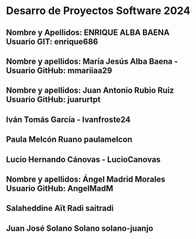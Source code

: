 # Desarro de Proyectos Software 2024

## Nombre y Apellidos: ENRIQUE ALBA BAENA  Usuario GIT: enrique686

## Nombre y apellidos: María Jesús Alba Baena - Usuario GitHub: mmariiaa29

## Nombre y apellidos: Juan Antonio Rubio Ruiz Usuario GitHub: juarurtpt

## Iván Tomás García - Ivanfroste24

## Paula Melcón Ruano paulamelcon

## Lucio Hernando Cánovas - LucioCanovas

## Nombre y apellidos: Ángel Madrid Morales Usuario GitHub: AngelMadM

## Salaheddine Aït Radi saitradi

## Juan José Solano Solano solano-juanjo
